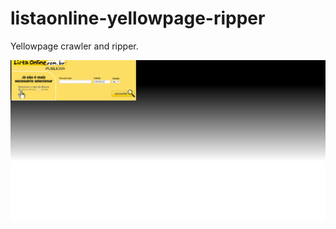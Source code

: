 # listaonline-yellowpage-ripper
Yellowpage crawler and ripper.

![screenshot](/screenshots/Importação%20de%20Registros%20Listel.png "ripper")
